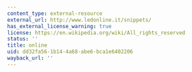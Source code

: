 ```yaml
---
content_type: external-resource
external_url: http://www.ledonline.it/snippets/
has_external_license_warning: true
license: https://en.wikipedia.org/wiki/All_rights_reserved
status: ''
title: online
uid: dd32fa56-1b14-4a68-abe6-bca1e6402206
wayback_url: ''
---
```

